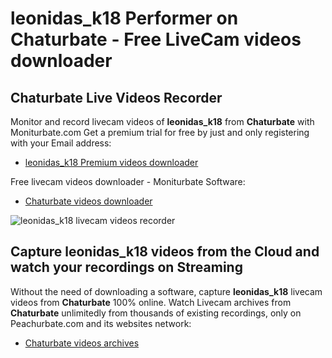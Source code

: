 # leonidas_k18 Performer on Chaturbate - Free LiveCam videos downloader

## Chaturbate Live Videos Recorder

Monitor and record livecam videos of **leonidas_k18** from **Chaturbate** with Moniturbate.com
Get a premium trial for free by just and only registering with your Email address:
* [leonidas_k18 Premium videos downloader](https://moniturbate.com/request-demo-licence-key.html)

Free livecam videos downloader - Moniturbate Software:
* [Chaturbate videos downloader](https://moniturbate.com/moniturbate-download-software.html)

![leonidas_k18 livecam videos recorder](https://peachurnet.com/templates/moniturbate-software.png)


## Capture leonidas_k18 videos from the Cloud and watch your recordings on Streaming

Without the need of downloading a software, capture **leonidas_k18** livecam videos from **Chaturbate** 100% online.
Watch Livecam archives from **Chaturbate** unlimitedly from thousands of existing recordings, only on Peachurbate.com and its websites network:
* [Chaturbate videos archives](https://peachurnet.com/)